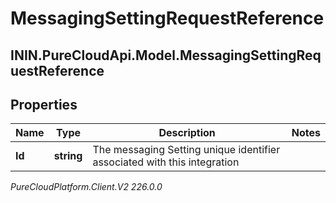 # MessagingSettingRequestReference

## ININ.PureCloudApi.Model.MessagingSettingRequestReference

## Properties

|Name | Type | Description | Notes|
|------------ | ------------- | ------------- | -------------|
| **Id** | **string** | The messaging Setting unique identifier associated with this integration | |



_PureCloudPlatform.Client.V2 226.0.0_
